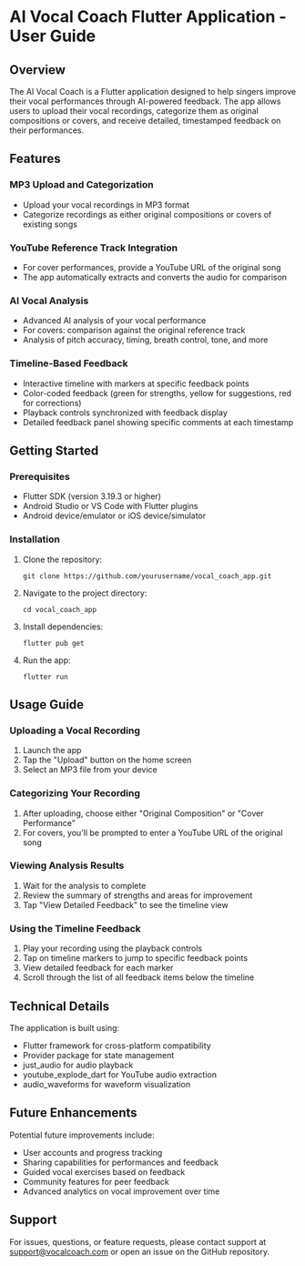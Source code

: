 # AI Vocal Coach Flutter Application - User Guide

## Overview

The AI Vocal Coach is a Flutter application designed to help singers improve their vocal performances through AI-powered feedback. The app allows users to upload their vocal recordings, categorize them as original compositions or covers, and receive detailed, timestamped feedback on their performances.

## Features

### MP3 Upload and Categorization
- Upload your vocal recordings in MP3 format
- Categorize recordings as either original compositions or covers of existing songs

### YouTube Reference Track Integration
- For cover performances, provide a YouTube URL of the original song
- The app automatically extracts and converts the audio for comparison

### AI Vocal Analysis
- Advanced AI analysis of your vocal performance
- For covers: comparison against the original reference track
- Analysis of pitch accuracy, timing, breath control, tone, and more

### Timeline-Based Feedback
- Interactive timeline with markers at specific feedback points
- Color-coded feedback (green for strengths, yellow for suggestions, red for corrections)
- Playback controls synchronized with feedback display
- Detailed feedback panel showing specific comments at each timestamp

## Getting Started

### Prerequisites
- Flutter SDK (version 3.19.3 or higher)
- Android Studio or VS Code with Flutter plugins
- Android device/emulator or iOS device/simulator

### Installation
1. Clone the repository:
   ```
   git clone https://github.com/yourusername/vocal_coach_app.git
   ```

2. Navigate to the project directory:
   ```
   cd vocal_coach_app
   ```

3. Install dependencies:
   ```
   flutter pub get
   ```

4. Run the app:
   ```
   flutter run
   ```

## Usage Guide

### Uploading a Vocal Recording
1. Launch the app
2. Tap the "Upload" button on the home screen
3. Select an MP3 file from your device

### Categorizing Your Recording
1. After uploading, choose either "Original Composition" or "Cover Performance"
2. For covers, you'll be prompted to enter a YouTube URL of the original song

### Viewing Analysis Results
1. Wait for the analysis to complete
2. Review the summary of strengths and areas for improvement
3. Tap "View Detailed Feedback" to see the timeline view

### Using the Timeline Feedback
1. Play your recording using the playback controls
2. Tap on timeline markers to jump to specific feedback points
3. View detailed feedback for each marker
4. Scroll through the list of all feedback items below the timeline

## Technical Details

The application is built using:
- Flutter framework for cross-platform compatibility
- Provider package for state management
- just_audio for audio playback
- youtube_explode_dart for YouTube audio extraction
- audio_waveforms for waveform visualization

## Future Enhancements

Potential future improvements include:
- User accounts and progress tracking
- Sharing capabilities for performances and feedback
- Guided vocal exercises based on feedback
- Community features for peer feedback
- Advanced analytics on vocal improvement over time

## Support

For issues, questions, or feature requests, please contact support at support@vocalcoach.com or open an issue on the GitHub repository.

